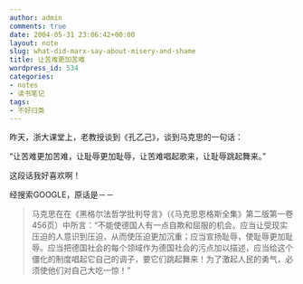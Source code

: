 ```yaml
---
author: admin
comments: true
date: 2004-05-31 23:06:42+00:00
layout: note
slug: what-did-marx-say-about-misery-and-shame
title: 让苦难更加苦难
wordpress_id: 534
categories:
- notes
- 读书笔记
tags:
- 不好归类
---
```


昨天，浙大课堂上，老教授谈到《孔乙己》，谈到马克思的一句话：

“让苦难更加苦难，让耻辱更加耻辱，让苦难唱起歌来，让耻辱跳起舞来。”

这段话我好喜欢啊！
 
经搜索GOOGLE，原话是－－
 




<blockquote>马克思在在《黑格尔法哲学批判导言》（《马克思恩格斯全集》第二版第一卷456页）中所言：“不能使德国人有一点自欺和屈服的机会。应当让受现实压迫的人意识到压迫，从而使压迫更加沉重；应当宣扬耻辱，使耻辱更加耻辱。应当把德国社会的每个领域作为德国社会的污点加以描述，应当给这个僵化的制度唱起它自己的调子，要它们跳起舞来！为了激起人民的勇气，必须使他们对自己大吃一惊！”</blockquote>




